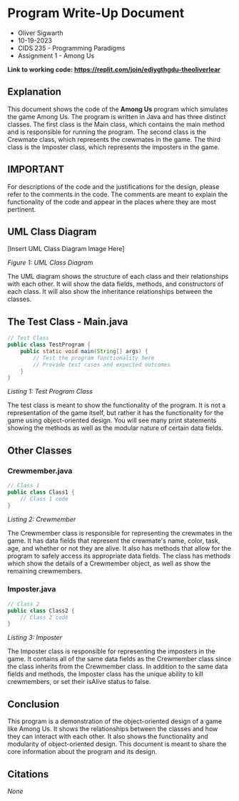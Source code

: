 # Program Write-Up Document

- Oliver Sigwarth
- 10-19-2023
- CIDS 235 - Programming Paradigms
- Assignment 1 - Among Us

**Link to working code: https://replit.com/join/ediygthgdu-theoliverlear**

## Explanation

This document shows the code of the **Among Us** program which simulates the
game Among Us. The program is written in Java and has three distinct classes.
The first class is the Main class, which contains the main method and is
responsible for running the program. The second class is the Crewmate class,
which represents the crewmates in the game. The third class is the Imposter
class, which represents the imposters in the game. 

## IMPORTANT

For descriptions of the code and the justifications for the design, please
refer to the comments in the code. The comments are meant to explain the
functionality of the code and appear in the places where they are most 
pertinent.

## UML Class Diagram

[Insert UML Class Diagram Image Here]

*Figure 1: UML Class Diagram*

The UML diagram shows the structure of each class and their relationships with
each other. It will show the data fields, methods, and constructors of each
class. It will also show the inheritance relationships between the classes.

## The Test Class - Main.java

```java
// Test Class
public class TestProgram {
    public static void main(String[] args) {
        // Test the program functionality here
        // Provide test cases and expected outcomes
    }
}
```

*Listing 1: Test Program Class*

The test class is meant to show the functionality of the program. It is not a
representation of the game itself, but rather it has the functionality for the
game using object-oriented design. You will see many print statements showing
the methods as well as the modular nature of certain data fields.

## Other Classes

### Crewmember.java

```java
// Class 1
public class Class1 {
    // Class 1 code
}
```

*Listing 2: Crewmember*

The Crewmember class is responsible for representing the crewmates in the
game. It has data fields that represent the crewmate's name, color, task, age,
and whether or not they are alive. It also has methods that allow for the
program to safely access its appropriate data fields. The class has methods
which show the details of a Crewmember object, as well as show the remaining
crewmembers.

### Imposter.java

```java
// Class 2
public class Class2 {
    // Class 2 code
}
```

*Listing 3: Imposter*

The Imposter class is responsible for representing the imposters in the game.
It contains all of the same data fields as the Crewmember class since the 
class inherits from the Crewmember class. In addition to the same data fields
and methods, the Imposter class has the unique ability to kill crewmembers, or
set their isAlive status to false.

## Conclusion

This program is a demonstration of the object-oriented design of a game like
Among Us. It shows the relationships between the classes and how they can
interact with each other. It also shows the functionality and modularity of
object-oriented design. This document is meant to share the core information
about the program and its design.

## Citations

*None*